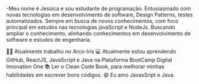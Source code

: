-Meu nome é Jessica e sou estudante de programação. Entusiasmado com novas tecnologias em desenvolvimento de software, Design Patterns, testes automatizados. Sempre em busca de novos conhecimentos, com foco principal em estudos nas tecnologias javaScript e NodeJs. Buscando ampliar o conhecimento, alinhando conhecimentos em desenvolvimento de software e estudos de engenharia.

🧑‍💼 Atualmente trabalho no Arco-Iris 💻 Atualmente estou aprendendo GitHub, ReactJS, JavaScript e Java na Plataforma BootCamp Digital Innovation One 📚 Ler o Clean Code Book, para melhorar minhas habilidades em escrever bons códigos. 😄 Eu amo JavasSript e Java. 

<!---
jessicafdeveloper/jessicafdeveloper is a ✨ special ✨ repository because its `README.md` (this file) appears on your GitHub profile.
You can click the Preview link to take a look at your changes.
